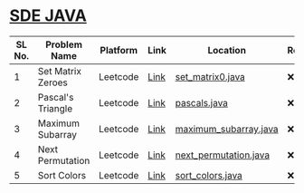 <h1><a href="https://takeuforward.org/interviews/strivers-sde-sheet-top-coding-interview-problems">SDE JAVA</a></h1>

| SL No. | Problem Name  | Platform           | Link           | Location | Revised |
|--------------------------|--------------------------|----------------------------|-----------------------------|-----------------------------|-----------------------------|
| 1 | Set Matrix Zeroes | Leetcode | <a href="https://leetcode.com/problems/set-matrix-zeroes/">Link</a> | [set_matrix0.java](set_matrix0.java) | ❌ |
| 2 | Pascal's Triangle | Leetcode | <a href="https://leetcode.com/problems/pascals-triangle/">Link</a> | [pascals.java](pascals.java) | ❌ |
| 3 | Maximum Subarray | Leetcode | <a href="https://leetcode.com/problems/maximum-subarray/">Link</a> | [maximum_subarray.java](maximum_subarray.java) | ❌ |
| 4 | Next Permutation | Leetcode | <a href="https://leetcode.com/problems/next-permutation/">Link</a> | [next_permutation.java](next_permutation.java) | ❌ |
| 5 | Sort Colors | Leetcode | <a href="https://leetcode.com/problems/sort-colors/">Link</a> | [sort_colors.java](sort_colors.java) | ❌ |